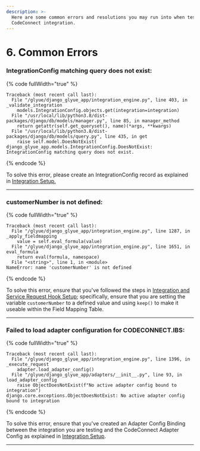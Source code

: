 ```yaml
---
description: >-
  Here are some common errors and resolutions you may run into when testing the
  CodeConnect integration.
---
```


# 6. Common Errors

### IntegrationConfig matching query does not exist:

{% code fullWidth="true" %}
```
Traceback (most recent call last):
  File "/glyue/django_glyue_app/integration_engine.py", line 403, in _validate_integration
    models.IntegrationConfig.objects.get(integration=integration)
  File "/usr/local/lib/python3.8/dist-packages/django/db/models/manager.py", line 85, in manager_method
    return getattr(self.get_queryset(), name)(*args, **kwargs)
  File "/usr/local/lib/python3.8/dist-packages/django/db/models/query.py", line 435, in get
    raise self.model.DoesNotExist(
django_glyue_app.models.IntegrationConfig.DoesNotExist: IntegrationConfig matching query does not exist.

```
{% endcode %}

To solve this error, please create an IntegrationConfig record as explained in [Integration Setup.](integration-setup.md)

***

### customerNumber is not defined:

{% code fullWidth="true" %}
```
Traceback (most recent call last):
  File "/glyue/django_glyue_app/integration_engine.py", line 1287, in _apply_fieldmapping
    value = self.eval_formula(value)
  File "/glyue/django_glyue_app/integration_engine.py", line 1651, in eval_formula
    return eval(formula, namespace)
  File "<string>", line 1, in <module>
NameError: name 'customerNumber' is not defined
```
{% endcode %}

To solve this error, ensure that you've followed the steps in [Integration and Service Request Hook Setup](integration-and-service-request-hook-setup.md); specifically, ensure that you are setting the variable `customerNumber` to a defined value and using `keep()` to make it useable within the Field Mapping Table.

***

### Failed to load adapter configuration for CODECONNECT.IBS:

{% code fullWidth="true" %}
```
Traceback (most recent call last):
  File "/glyue/django_glyue_app/integration_engine.py", line 1396, in _execute_request
    adapter.load_adapter_config()
  File "/glyue/django_glyue_app/adapters/__init__.py", line 93, in load_adapter_config
    raise ObjectDoesNotExist(f"No active adapter config bound to integration")
django.core.exceptions.ObjectDoesNotExist: No active adapter config bound to integration

```
{% endcode %}

To solve this error, ensure that you've created an Adapter Config Binding between the integration you are testing and the CodeConnect Adapter Config as explained in [Integration Setup](integration-setup.md).

***

###
